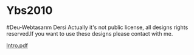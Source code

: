 # Ybs2010
#Deu-Webtasarım Dersi 
 Actually it's not public license, all designs rights reserved.If you want to use these designs please contact with me. 
 
 [Intro.pdf](https://github.com/yararsemih/Ybs2010/blob/master/ÖnTasarım/webtasarımRapor2.pdf)

